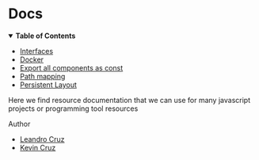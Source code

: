 # Docs

<details open>
<summary><b>Table of Contents</b></summary>

- [Interfaces](./interfaces/README.md)
- [Docker](./docker/README.md)
- [Export all components as const](./exportComponents/README.md)
- [Path mapping](./pathMapping/README.md)
- [Persistent Layout](./persistentLayout/README.md)
</details>

Here we find resource documentation that we can use for many javascript projects or programming tool resources

Author
- [Leandro Cruz](https://github.com/LeandroGCruzP)
- [Kevin Cruz](https://github.com/KevinMCruzP)
